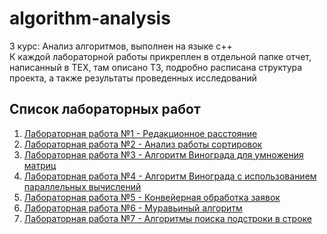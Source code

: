 # algorithm-analysis

3 курс: Анализ алгоритмов, выполнен на языке с++  
К каждой лабораторной работы прикреплен в отдельной папке отчет, написанный в TEX, там описано ТЗ, подробно расписана структура проекта, а также результаты проведенных исследований

## Список лабораторных работ

1. [Лабораторная работа №1 - Редакционное расстояние](https://github.com/LozovskiAlexey/Algorithm-Analysis/wiki/%D0%9B%D0%B0%D0%B1%D0%BE%D1%80%D0%B0%D1%82%D0%BE%D1%80%D0%BD%D0%B0%D1%8F-%D1%80%D0%B0%D0%B1%D0%BE%D1%82%D0%B0-%E2%84%961)
2. [Лабораторная работа №2 - Анализ работы сортировок](https://github.com/LozovskiAlexey/Algorithm-Analysis/wiki/%D0%9B%D0%B0%D0%B1%D0%BE%D1%80%D0%B0%D1%82%D0%BE%D1%80%D0%BD%D0%B0%D1%8F-%D1%80%D0%B0%D0%B1%D0%BE%D1%82%D0%B0-%E2%84%962)
3. [Лабораторная работа №3 - Алгоритм Винограда для умножения матриц](https://github.com/LozovskiAlexey/Algorithm-Analysis/wiki/%D0%9B%D0%B0%D0%B1%D0%BE%D1%80%D0%B0%D1%82%D0%BE%D1%80%D0%BD%D0%B0%D1%8F-%D1%80%D0%B0%D0%B1%D0%BE%D1%82%D0%B0-%E2%84%963)
4. [Лабораторная работа №4 - Алгоритм Винограда с использованием параллельных вычислений](https://github.com/LozovskiAlexey/Algorithm-Analysis/wiki/%D0%9B%D0%B0%D0%B1%D0%BE%D1%80%D0%B0%D1%82%D0%BE%D1%80%D0%BD%D0%B0%D1%8F-%D1%80%D0%B0%D0%B1%D0%BE%D1%82%D0%B0-%E2%84%964)
5. [Лабораторная работа №5 - Конвейерная обработка заявок](https://github.com/LozovskiAlexey/Algorithm-Analysis/wiki/%D0%9B%D0%B0%D0%B1%D0%BE%D1%80%D0%B0%D1%82%D0%BE%D1%80%D0%BD%D0%B0%D1%8F-%D1%80%D0%B0%D0%B1%D0%BE%D1%82%D0%B0-%E2%84%965)
6. [Лабораторная работа №6 - Муравьиный алгоритм](https://github.com/LozovskiAlexey/Algorithm-Analysis/wiki/%D0%9B%D0%B0%D0%B1%D0%BE%D1%80%D0%B0%D1%82%D0%BE%D1%80%D0%BD%D0%B0%D1%8F-%D1%80%D0%B0%D0%B1%D0%BE%D1%82%D0%B0-%E2%84%966)
7. [Лабораторная работа №7 - Алгоритмы поиска подстроки в строке](https://github.com/LozovskiAlexey/Algorithm-Analysis/wiki/%D0%9B%D0%B0%D0%B1%D0%BE%D1%80%D0%B0%D1%82%D0%BE%D1%80%D0%BD%D0%B0%D1%8F-%D1%80%D0%B0%D0%B1%D0%BE%D1%82%D0%B0-%E2%84%967)
